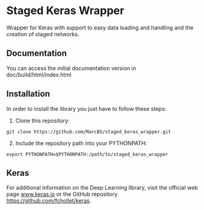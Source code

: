 # Staged Keras Wrapper
Wrapper for Keras with support to easy data loading and handling and the creation of staged networks.


## Documentation

You can access the initial documentation version in doc/build/html/index.html



## Installation

In order to install the library you just have to follow these steps:

1) Clone this repository:
```
git clone https://github.com/MarcBS/staged_keras_wrapper.git
```
2) Include the repository path into your PYTHONPATH:
```
export PYTHONPATH=$PYTHONPATH:/path/to/staged_keras_wrapper
```


## Keras

For additional information on the Deep Learning library, visit the official web page www.keras.io or the GitHub repository https://github.com/fchollet/keras.
